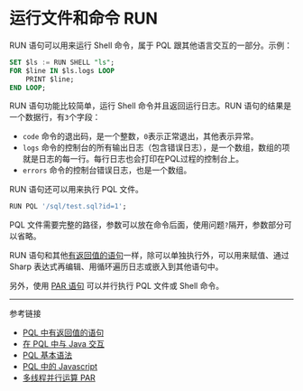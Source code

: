 # 运行文件和命令 RUN

RUN 语句可以用来运行 Shell 命令，属于 PQL 跟其他语言交互的一部分。示例：

```sql
SET $ls := RUN SHELL "ls";
FOR $line IN $ls.logs LOOP
    PRINT $line;
END LOOP;
```

RUN 语句功能比较简单，运行 Shell 命令并且返回运行日志。RUN 语句的结果是一个数据行，有`3`个字段：

* `code` 命令的退出码，是一个整数，`0`表示正常退出，其他表示异常。
* `logs` 命令的控制台的所有输出日志（包含错误日志），是一个数组，数组的项就是日志的每一行。每行日志也会打印在PQL过程的控制台上。
* `errors` 命令的控制台错误日志，也是一个数组。

RUN 语句还可以用来执行 PQL 文件。

```sql
RUN PQL '/sql/test.sql?id=1';
```

PQL 文件需要完整的路径，参数可以放在命令后面，使用问题`?`隔开，参数部分可以省略。

RUN 语句和其他[有返回值的语句](/pql/evaluate.md)一样，除可以单独执行外，可以用来赋值、通过 Sharp 表达式再编辑、用循环遍历日志或嵌入到其他语句中。

另外，使用 [PAR 语句](/pql/par.md) 可以并行执行 PQL 文件或 Shell 命令。

---
参考链接

* [PQL 中有返回值的语句](/pql/evaluate.md)
* [在 PQL 中与 Java 交互](/pql/invoke.md)
* [PQL 基本语法](/pql/basic.md)
* [PQL 中的 Javascript](/pql/javascript.md)
* [多线程并行运算 PAR](/pql/par.md)